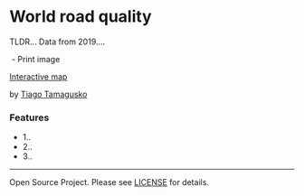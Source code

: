 # World road quality

TLDR... Data from 2019....

![]() - Print image

[Interactive map](http://roadquality.tamagusko.com/)

by [Tiago Tamagusko](https://github.com/tamagusko)

### Features

- 1..
- 2..
- 3..

---

Open Source Project. Please see [LICENSE](https://github.com/tamagusko/voxpoplisbon/blob/main/LICENSE) for details.

